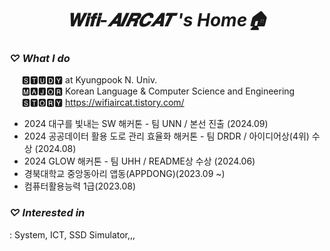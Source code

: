 # <div align=center> _𝐖𝐢𝐟𝐢-𝑨𝑰𝑹𝑪𝑨𝑻 's Home🏠_ </div>

### **_♡ What I do_**
&nbsp;&nbsp;&nbsp;&nbsp; 🆂🆃🆄🅳🆈 at Kyungpook N. Univ. </br>
&nbsp;&nbsp;&nbsp;&nbsp; 🅼🅰🅹🅾🆁 Korean Language & Computer Science and Engineering </br>
&nbsp;&nbsp;&nbsp;&nbsp; 🆂🆃🅾🆁🆈 https://wifiaircat.tistory.com/

- 2024 대구를 빛내는 SW 해커톤 - 팀 UNN / 본선 진출 (2024.09)
- 2024 공공데이터 활용 도로 관리 효율화 해커톤 - 팀 DRDR / 아이디어상(4위) 수상 (2024.08)
- 2024 GLOW 해커톤 - 팀 UHH / README상 수상 (2024.06)
- 경북대학교 중앙동아리 앱동(APPDONG)(2023.09 ~)
- 컴퓨터활용능력 1급(2023.08)

### **_♡ Interested in_**
: System, ICT, SSD Simulator,,, 
